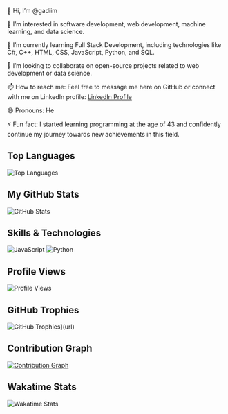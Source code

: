 👋 Hi, I’m @gadiim

👀 I’m interested in software development, web development, machine learning, and data science.

🌱 I’m currently learning Full Stack Development, including technologies like C#, C++, HTML, CSS, JavaScript, Python, and SQL.

💞️ I’m looking to collaborate on open-source projects related to web development or data science.

📫 How to reach me: Feel free to message me here on GitHub or connect with me on LinkedIn profile: [LinkedIn Profile](https://www.linkedin.com/in/hennadii-melnyk-26571b24a/)

😄 Pronouns: He

⚡ Fun fact: I started learning programming at the age of 43 and confidently continue my journey towards new achievements in this field.

## Top Languages
![Top Languages](https://github-readme-stats.vercel.app/api/top-langs/?username=gadiim&layout=compact&theme=radical)

## My GitHub Stats
![GitHub Stats](https://github-readme-stats.vercel.app/api?username=gadiim&show_icons=true&theme=radical)

## Skills & Technologies
![JavaScript](https://img.shields.io/badge/-JavaScript-black?style=flat-square&logo=javascript)
![Python](https://img.shields.io/badge/-Python-blue?style=flat-square&logo=python)



## Profile Views
![Profile Views](https://komarev.com/ghpvc/?username=gadiim&color=brightgreen)




## GitHub Trophies
![GitHub Trophies](https://github-profile-trophy.vercel.app/?username=gadiim&theme=radical)](url)

## Contribution Graph
[![Contribution Graph](https://activity-graph.herokuapp.com/graph?username=gadiim&theme=redical)](https://github.com/ashutosh00710/github-readme-activity-graph)

## Wakatime Stats
![Wakatime Stats](https://github-readme-stats.vercel.app/api/wakatime?username=gadiim&theme=radical)


